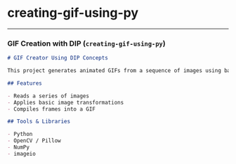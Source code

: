 # creating-gif-using-py


---

### **GIF Creation with DIP** (`creating-gif-using-py`)

```markdown
# GIF Creator Using DIP Concepts

This project generates animated GIFs from a sequence of images using basic Digital Image Processing (DIP) techniques.

## Features

- Reads a series of images
- Applies basic image transformations
- Compiles frames into a GIF

## Tools & Libraries

- Python
- OpenCV / Pillow
- NumPy
- imageio
